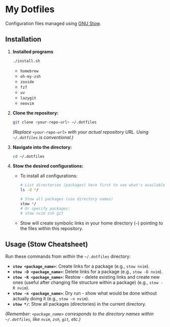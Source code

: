 # My Dotfiles

Configuration files managed using [GNU Stow](https://www.gnu.org/software/stow/).

## Installation
1.  **Installed programs**
    ```bash
    ./install.sh
    ```
    * `homebrew`
    * `oh-my-zsh`
    * `zoxide`
    * `fzf`
    * `uv`
    * `lazygit`
    * `neovim`

2.  **Clone the repository:**
    ```bash
    git clone <your-repo-url> ~/.dotfiles
    ```
    *(Replace `<your-repo-url>` with your actual repository URL. Using `~/.dotfiles` is conventional.)*

3.  **Navigate into the directory:**
    ```bash
    cd ~/.dotfiles
    ```

4.  **Stow the desired configurations:**
    *   To install all configurations:
        ```bash
        # List directories (packages) here first to see what's available
        ls -d */

        # Stow all packages (use directory names)
        stow */
        # Or specify packages:
        # stow nvim zsh git
        ```
    *   Stow will create symbolic links in your home directory (`~`) pointing to the files within this repository.

## Usage (Stow Cheatsheet)

Run these commands from *within* the `~/.dotfiles` directory:

*   **`stow <package_name>`**: Create links for a package (e.g., `stow nvim`).
*   **`stow -D <package_name>`**: Delete links for a package (e.g., `stow -D nvim`).
*   **`stow -R <package_name>`**: Restow - delete existing links and create new ones (useful after changing file structure within a package) (e.g., `stow -R nvim`).
*   **`stow -n <package_name>`**: Dry run - show what would be done without actually doing it (e.g., `stow -n nvim`).
*   **`stow */`**: Stow all packages (directories) in the current directory.

*(Remember: `<package_name>` corresponds to the directory names within `~/.dotfiles`, like `nvim`, `zsh`, `git`, etc.)*

